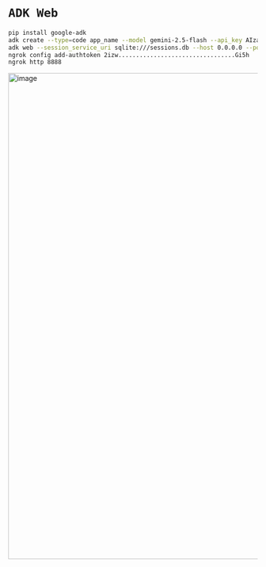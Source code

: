 # `ADK Web`

```bash
pip install google-adk
adk create --type=code app_name --model gemini-2.5-flash --api_key AIza...........................YEGc
adk web --session_service_uri sqlite:///sessions.db --host 0.0.0.0 --port 8888
ngrok config add-authtoken 2izw.................................Gi5h
ngrok http 8888
```

<img width="1535" height="981" alt="image" src="https://github.com/user-attachments/assets/eaa84ddb-9240-46ed-8dd0-23ed5a1aadae" />
